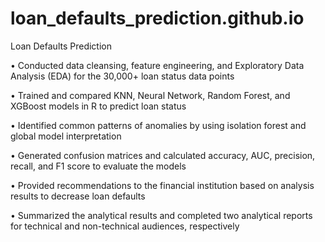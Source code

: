 # loan_defaults_prediction.github.io
Loan Defaults Prediction

• Conducted data cleansing, feature engineering, and Exploratory Data Analysis (EDA) for the 30,000+ loan status data points

• Trained and compared KNN, Neural Network, Random Forest, and XGBoost models in R to predict loan status

• Identified common patterns of anomalies by using isolation forest and global model interpretation

• Generated confusion matrices and calculated accuracy, AUC, precision, recall, and F1 score to evaluate the models

• Provided recommendations to the financial institution based on analysis results to decrease loan defaults

• Summarized the analytical results and completed two analytical reports for technical and non-technical audiences, respectively
